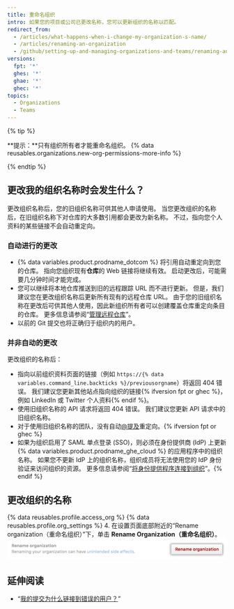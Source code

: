 ```yaml
---
title: 重命名组织
intro: 如果您的项目或公司已更改名称，您可以更新组织的名称以匹配。
redirect_from:
  - /articles/what-happens-when-i-change-my-organization-s-name/
  - /articles/renaming-an-organization
  - /github/setting-up-and-managing-organizations-and-teams/renaming-an-organization
versions:
  fpt: '*'
  ghes: '*'
  ghae: '*'
  ghec: '*'
topics:
  - Organizations
  - Teams
---
```


{% tip %}

**提示：**只有组织所有者才能重命名组织。 {% data reusables.organizations.new-org-permissions-more-info %}

{% endtip %}

## 更改我的组织名称时会发生什么？

更改组织名称后，您的旧组织名称可供其他人申请使用。 当您更改组织的名称后，在旧组织名称下对仓库的大多数引用都会更改为新名称。 不过，指向您个人资料的某些链接不会自动重定向。

### 自动进行的更改

- {% data variables.product.prodname_dotcom %} 将引用自动重定向到您的仓库。  指向您组织现有**仓库**的 Web 链接将继续有效。 启动更改后，可能需要几分钟时间才能完成。
- 您可以继续将本地仓库推送到旧的远程跟踪 URL 而不进行更新。 但是，我们建议您在更改组织名称后更新所有现有的远程仓库 URL。 由于您的旧组织名称在更改后可供其他人使用，因此新组织所有者可以创建覆盖仓库重定向条目的仓库。 更多信息请参阅“[管理远程仓库](/github/getting-started-with-github/managing-remote-repositories)”。
- 以前的 Git 提交也将正确归于组织内的用户。

### 并非自动的更改

更改组织的名称后：
- 指向以前组织资料页面的链接（例如 `https://{% data variables.command_line.backticks %}/previousorgname`）将返回 404 错误。 我们建议您更新其他站点指向组织的链接{% ifversion fpt or ghec %}，例如 LinkedIn 或 Twitter 个人资料{% endif %}。
- 使用旧组织名称的 API 请求将返回 404 错误。 我们建议您更新 API 请求中的旧组织名称。
- 对于使用旧组织名称的团队，没有自动[@提及](/articles/basic-writing-and-formatting-syntax/#mentioning-people-and-teams)重定向。{% ifversion fpt or ghec %}
- 如果为组织启用了 SAML 单点登录 (SSO)，则必须在身份提供商 (IdP) 上更新 {% data variables.product.prodname_ghe_cloud %} 的应用程序中的组织名称。 如果您不更新 IdP 上的组织名称，组织成员将无法使用您的 IdP 身份验证来访问组织的资源。 更多信息请参阅“[将身份提供程序连接到组织](/github/setting-up-and-managing-organizations-and-teams/connecting-your-identity-provider-to-your-organization)”。{% endif %}

## 更改组织的名称

{% data reusables.profile.access_org %}
{% data reusables.profile.org_settings %}
4. 在设置页面底部附近的“Rename organization（重命名组织）”下，单击 **Rename Organization（重命名组织）**。 ![重命名组织按钮](/assets/images/help/settings/settings-rename-organization.png)

## 延伸阅读

* “[我的提交为什么链接到错误的用户？](/pull-requests/committing-changes-to-your-project/troubleshooting-commits/why-are-my-commits-linked-to-the-wrong-user)”

